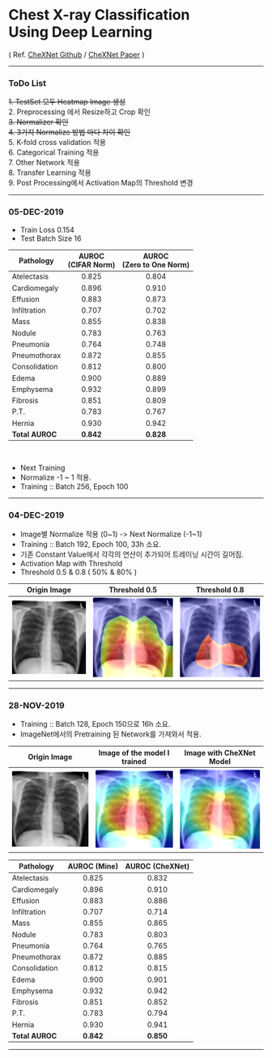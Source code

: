 # Chest X-ray Classification <br>Using Deep Learning
 ( Ref. [CheXNet Github](https://github.com/zoogzog/chexnet) / [CheXNet Paper](https://stanfordmlgroup.github.io/projects/chexnet/) )

----
### ToDo List

~~1. TestSet 모두 Heatmap Image 생성~~ <br/>
2. Preprocessing 에서 Resize하고 Crop 확인 <br/>
~~3. Normalizer 확인~~<br/>
~~4. 3가지 Normalize 방법 마다 차이 확인~~<br/>
5. K-fold cross validation 적용<br/>
6. Categorical Training 적용<br/>
7. Other Network 적용<br/>
8. Transfer Learning 적용<br/>
9. Post Processing에서 Activation Map의 Threshold 변경

----
### 05-DEC-2019
* Train Loss 0.154
* Test Batch Size 16

| Pathology     |AUROC <br>(CIFAR Norm)   | AUROC <br>(Zero to One Norm)|
| ------------- |:-------------:|:--------------:|
| Atelectasis   | 0.825         | 0.804          |
| Cardiomegaly  | 0.896         | 0.910          |
| Effusion      | 0.883         | 0.873          |
| Infiltration  | 0.707         | 0.702          |
| Mass          | 0.855         | 0.838          |
| Nodule        | 0.783         | 0.763          |
| Pneumonia     | 0.764         | 0.748          |
| Pneumothorax  | 0.872         | 0.855          |
| Consolidation | 0.812         | 0.800          |
| Edema         | 0.900         | 0.889          |
| Emphysema     | 0.932         | 0.899          |
| Fibrosis      | 0.851         | 0.809          |
| P.T.          | 0.783         | 0.767          |
| Hernia        | 0.930         | 0.942          |
| <b>Total AUROC  | <b>0.842    | <b>0.828       |
<br>

* Next Training
* Normalize -1 ~ 1 적용.
* Training :: Batch 256, Epoch 100
----
### 04-DEC-2019
* Image별 Normalize 적용 (0~1) -> Next Normalize (-1~1)
* Training :: Batch 192, Epoch 100, 33h 소요.
* 기존 Constant Value에서 각각의 연산이 추가되어 트레이닝 시간이 길어짐.
* Activation Map with Threshold
* Threshold 0.5 & 0.8 ( 50% & 80% )
<table>
<thead>
  <tr>
  <th align="center">Origin Image</th>
  <th align="center">Threshold 0.5</th>
  <th align="center">Threshold 0.8</th>
  </tr>
</thead>
<tbody>
    <tr>
        <td align="center">
        <img src="test/00009285_000.png" width="224px"/>
        </td>
        <td align="center">
        <img src="test/heatmap_threshold_0.5.png" width="224px"/>
        </td>
        <td align="center">
        <img src="test/heatmap_threshold_0.8.png" width="224px"/>
        </td>  
    </tr>
  </tbody>
</table>

----

### 28-NOV-2019
 * Training :: Batch 128, Epoch 150으로 16h 소요.
 * ImageNet에서의 Pretraining 된 Network를 가져와서 적용.

<table>
<thead>
  <tr>
  <th align="center">Origin Image</th>
  <th align="center">Image of the model I trained</th>
  <th align="center">Image with CheXNet Model</th>
  </tr>
</thead>
<tbody>
    <tr>
        <td align="center">
        <img src="test/00009285_000.png" width="224px"/>
        </td>
        <td align="center">
        <img src="test/heatmap_mine.png" width="224px"/>
        </td>
        <td align="center">
        <img src="test/heatmap.png" width="224px"/>
        </td>  
    </tr>
  </tbody>
</table>

| Pathology     |AUROC (Mine)   | AUROC (CheXNet)|
| ------------- |:-------------:|:--------------:|
| Atelectasis   | 0.825         | 0.832          |
| Cardiomegaly  | 0.896         | 0.910          |
| Effusion      | 0.883         | 0.886          |
| Infiltration  | 0.707         | 0.714          |
| Mass          | 0.855         | 0.865          |
| Nodule        | 0.783         | 0.803          |
| Pneumonia     | 0.764         | 0.765          |
| Pneumothorax  | 0.872         | 0.885          |
| Consolidation | 0.812         | 0.815          |
| Edema         | 0.900         | 0.901          |
| Emphysema     | 0.932         | 0.942          |
| Fibrosis      | 0.851         | 0.852          |
| P.T.          | 0.783         | 0.794          |
| Hernia        | 0.930         | 0.941          |
| <b>Total AUROC  | <b>0.842    | <b>0.850       | 
----